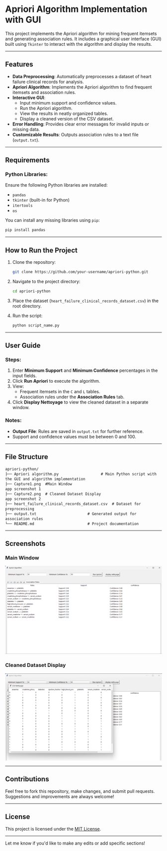 
# Apriori Algorithm Implementation with GUI

This project implements the Apriori algorithm for mining frequent itemsets and generating association rules. It includes a graphical user interface (GUI) built using `Tkinter` to interact with the algorithm and display the results.

---

## Features

- **Data Preprocessing**: Automatically preprocesses a dataset of heart failure clinical records for analysis.  
- **Apriori Algorithm**: Implements the Apriori algorithm to find frequent itemsets and association rules.  
- **Interactive GUI**: 
  - Input minimum support and confidence values.
  - Run the Apriori algorithm.
  - View the results in neatly organized tables.
  - Display a cleaned version of the CSV dataset.
- **Error Handling**: Provides clear error messages for invalid inputs or missing data.
- **Customizable Results**: Outputs association rules to a text file (`output.txt`).

---

## Requirements

### Python Libraries:
Ensure the following Python libraries are installed:
- `pandas`
- `tkinter` (built-in for Python)
- `itertools`
- `os`
  
You can install any missing libraries using `pip`:
```bash
pip install pandas
```

---

## How to Run the Project

1. Clone the repository:
   ```bash
   git clone https://github.com/your-username/apriori-python.git
   ```
   
2. Navigate to the project directory:
   ```bash
   cd apriori-python
   ```

3. Place the dataset (`heart_failure_clinical_records_dataset.csv`) in the root directory.

4. Run the script:
   ```bash
   python script_name.py
   ```

---

## User Guide

### Steps:
1. Enter **Minimum Support** and **Minimum Confidence** percentages in the input fields.
2. Click **Run Apriori** to execute the algorithm.
3. View:
   - Frequent itemsets in the `C` and `L` tables.
   - Association rules under the **Association Rules** tab.
4. Click **Display Nettoyage** to view the cleaned dataset in a separate window.

### Notes:
- **Output File**: Rules are saved in `output.txt` for further reference.
- Support and confidence values must be between 0 and 100.

---

## File Structure

```
apriori-python/
├── Apriori algorithm.py                   # Main Python script with the GUI and algorithm implementation
├── Capture1.png  #Main Window
app screenshot 1
├── Capture2.png  # Cleaned Dataset Display
app screenshot 2
├── heart_failure_clinical_records_dataset.csv  # Dataset for preprocessing
├── output.txt                       # Generated output for association rules
└── README.md                        # Project documentation
```

---

## Screenshots

### Main Window
![app screenshot 1](Capture1.png)

### Cleaned Dataset Display
![app screenshot 2](Capture2.png)

---

## Contributions

Feel free to fork this repository, make changes, and submit pull requests. Suggestions and improvements are always welcome!

---

## License

This project is licensed under the [MIT License](LICENSE).

---

Let me know if you'd like to make any edits or add specific sections!


